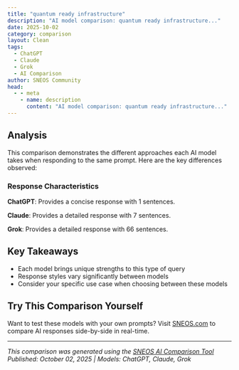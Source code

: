 ```yaml
---
title: "quantum ready infrastructure"
description: "AI model comparison: quantum ready infrastructure..."
date: 2025-10-02
category: comparison
layout: Clean
tags:
  - ChatGPT
  - Claude
  - Grok
  - AI Comparison
author: SNEOS Community
head:
  - - meta
    - name: description
      content: "AI model comparison: quantum ready infrastructure..."
---
```


<ChatComparison
  title="quantum ready infrastructure"
  prompt="quantum ready infrastructure"
  :responses='{"ChatGPT": "\"Quantum Ready Infrastructure\" refers to the preparation and deployment of physical and digital infrastructures that can effectively utilize and integrate quantum computing technologies as they emerge. This concept encompasses various aspects, including hardware, software, networking, and security, to ensure compatibility with quantum computing capabilities. Here are some key components and considerations involved in building quantum-ready infrastructure:\n\n### 1. **Hardware Infrastructure**\n - **Quantum Computers**: Investment in quantum computers (like those from IBM, Google, Rigetti, etc.) and their integration with classical computing systems.\n - **Cryogenic Systems**: Many quantum computers require extremely low temperatures to function, demanding specialized cryogenic infrastructure.\n - **Connectivity**: Enhanced networking capabilities to facilitate data transfer between quantum and classical systems.\n\n### 2. **Software and Algorithms**\n - **Quantum Software Development Kits (SDKs)**: Frameworks such as Qiskit, Cirq, and PyQuil that enable developers to create quantum algorithms and applications.\n - **Hybrid Algorithms**: Development of algorithms that can leverage both classical and quantum processing power.\n - **Quantum-Safe Cryptography**: Preparing cryptographic systems that are secure against potential quantum attacks, which means exploring post-quantum cryptographic algorithms.\n\n### 3. **Data Management and Processing**\n - **Data Transfer and Storage**: Systems to handle the unique demands of quantum data, including error rates and qubit coherence times.\n - **Classical and Quantum Integration**: Solutions for efficient data exchange and processing between classical and quantum systems.\n\n### 4. **Security**\n - **Post-Quantum Cryptography**: Developing and implementing cryptographic systems that will remain secure against quantum attacks.\n - **Quantum Key Distribution (QKD)**: Leveraging quantum mechanics for secure communication.\n\n### 5. **Networking Considerations**\n - **Quantum Networks**: Infrastructure for connecting quantum devices, which might include quantum repeaters and satellite-based quantum communication.\n - **High Bandwidth Requirements**: Ensuring that networks can support the additional bandwidth required for quantum data transmission.\n\n### 6. **Use Cases and Applications**\n - Identifying specific applications, such as optimization problems, drug discovery, financial modeling, and machine learning, that could benefit from quantum computing.\n - Creating pilot projects that combine classical and quantum computing to address real-world problems.\n\n### 7. **Education and Workforce Development**\n - Training programs to equip employees with the necessary skills to work with quantum technologies.\n - Collaborations with universities and research institutions to foster innovation and education in quantum computing.\n\n### 8. **Collaboration and Ecosystem Development**\n - Partnerships between academic institutions, industry, and government to drive advancements in quantum technologies.\n - Engagement in quantum consortia and forums to share knowledge and best practices.\n\n### Conclusion\nTo become \"quantum ready,\" organizations must adopt a holistic approach that encompasses not just technology but also strategy, workforce, and security considerations. As quantum computing technology continues to evolve, staying informed and prepared will be critical for organizations looking to leverage its potential benefits.", "Claude": "# Quantum-Ready Infrastructure\n\nQuantum-ready infrastructure refers to systems, networks, and technologies designed to operate effectively in a world with quantum computing capabilities. This includes both **quantum-safe security** and **quantum computing integration**.\n\n## Key Components\n\n### 1. **Quantum-Safe Cryptography**\n- **Post-quantum cryptographic algorithms** resistant to quantum attacks\n- **Hybrid security models** combining classical and quantum-resistant methods\n- **Crypto-agility** frameworks for rapid algorithm updates\n\n### 2. **Network Infrastructure**\n- **Quantum Key Distribution (QKD)** networks\n- **Quantum internet** backbone development\n- **Classical-quantum hybrid networks**\n- Enhanced fiber optic infrastructure with quantum capabilities\n\n### 3. **Data Centers \u0026 Cloud**\n- **Quantum-safe data storage** and transmission\n- **Hybrid classical-quantum computing** platforms\n- **Cryogenic infrastructure** for quantum processors\n- **Specialized cooling and isolation** systems\n\n### 4. **Communication Systems**\n- **Quantum-secured communications** protocols\n- **Satellite-based quantum networks**\n- **5G/6G integration** with quantum technologies\n\n## Implementation Priorities\n\n### **Immediate (2024-2026)**\n- Deploy post-quantum cryptography standards\n- Upgrade security protocols\n- Train cybersecurity workforce\n\n### **Medium-term (2026-2030)**\n- Build quantum communication networks\n- Integrate quantum sensors and computing\n- Establish quantum cloud services\n\n### **Long-term (2030\u002B)**\n- Full quantum internet deployment\n- Large-scale quantum computing integration\n- Advanced quantum applications\n\n## Industry Applications\n- **Financial services**: Quantum-safe banking and trading\n- **Healthcare**: Secure patient data and quantum diagnostics\n- **Government**: National security and quantum communications\n- **Telecommunications**: Next-generation secure networks\n\nWould you like me to elaborate on any specific aspect of quantum-ready infrastructure?", "Grok": "Quantum-ready infrastructure refers to the systems, technologies, and frameworks being developed or adapted to support quantum computing and quantum technologies in the future. Quantum computing has the potential to revolutionize industries by solving complex problems that are intractable for classical computers. However, integrating quantum technologies into existing systems requires significant preparation, including hardware, software, security, and networking advancements. Below is an overview of what constitutes a quantum-ready infrastructure:\n\n---\n\n### 1. **Quantum Hardware and Computing Resources**\n - **Quantum Computers**: Building or accessing quantum hardware (e.g., superconducting qubits, trapped ions, topological qubits) capable of performing quantum computations. Companies like IBM, Google, Microsoft, and startups like Rigetti and IonQ are developing quantum processors.\n - **Hybrid Systems**: Most near-term quantum infrastructure will involve hybrid quantum-classical systems, where quantum processors work alongside classical computers to solve problems. This requires interfaces and integration tools.\n - **Cryogenic and Environmental Controls**: Quantum computers often operate at extremely low temperatures (near absolute zero) and require specialized environments to minimize noise and interference.\n\n---\n\n### 2. **Quantum Software and Algorithms**\n - **Quantum Programming Languages**: Tools like Qiskit (IBM), Cirq (Google), and Q# (Microsoft) are being developed to enable developers to write quantum algorithms.\n - **Quantum Simulation**: Software platforms that simulate quantum systems on classical computers to test and develop quantum algorithms before deploying them on actual quantum hardware.\n - **Quantum Optimization**: Algorithms designed for quantum advantage in areas like logistics, cryptography, and machine learning.\n\n---\n\n### 3. **Quantum Networking and Communication**\n - **Quantum Internet**: A network that uses quantum signals to transmit information securely over long distances. This involves quantum repeaters, entanglement distribution, and quantum key distribution (QKD).\n - **Quantum Key Distribution (QKD)**: A method to secure communication channels using quantum mechanics, ensuring data privacy against eavesdropping. Infrastructure for QKD requires specialized hardware and fiber-optic networks.\n - **Satellite-Based Quantum Communication**: Projects like China\u2019s Micius satellite have demonstrated the feasibility of quantum communication over vast distances, a key component of global quantum-ready infrastructure.\n\n---\n\n### 4. **Quantum Security and Cryptography**\n - **Post-Quantum Cryptography (PQC)**: Developing encryption methods that are resistant to attacks by quantum computers. NIST is currently standardizing PQC algorithms to replace current cryptographic systems (e.g., RSA, ECC) that quantum computers could break using algorithms like Shor\u2019s algorithm.\n - **Quantum-Resistant Infrastructure**: Upgrading existing IT systems, including financial systems, government databases, and communication networks, to support PQC.\n - **Secure Quantum Communication**: Implementing QKD and other quantum-safe protocols to protect sensitive data in transit.\n\n---\n\n### 5. **Standardization and Interoperability**\n - **Global Standards**: Organizations like the Quantum Industry Consortium and IEEE are working on standards for quantum hardware, software, and communication protocols to ensure interoperability.\n - **APIs and Middleware**: Tools to connect quantum systems with classical IT infrastructure, ensuring seamless integration into existing workflows.\n - **Cloud-Based Quantum Access**: Platforms like IBM Quantum Experience, Amazon Braket, and Microsoft Azure Quantum provide remote access to quantum hardware, democratizing the technology and making it part of broader IT infrastructure.\n\n---\n\n### 6. **Workforce and Education**\n - **Skill Development**: Training a workforce to design, build, and maintain quantum-ready systems. This includes quantum physicists, engineers, and software developers proficient in quantum technologies.\n - **Academic and Industry Collaboration**: Partnerships between universities, research institutions, and businesses to accelerate the development of quantum infrastructure.\n\n---\n\n### 7. **Policy and Regulatory Frameworks**\n - **Government Investment**: Many countries (e.g., the US, EU, China, India) are investing in quantum research and infrastructure through initiatives like the US National Quantum Initiative and EU Quantum Flagship.\n - **Ethical and Security Guidelines**: Developing policies to address ethical concerns (e.g., quantum surveillance) and national security risks posed by quantum technologies.\n - **Intellectual Property and Standards**: Establishing IP protections and international agreements to govern the use and development of quantum technologies.\n\n---\n\n### 8. **Industry Applications and Use Cases**\n Quantum-ready infrastructure is being tailored for specific industries:\n - **Finance**: Quantum algorithms for risk analysis, fraud detection, and portfolio optimization.\n - **Healthcare**: Quantum simulations for drug discovery and personalized medicine.\n - **Energy**: Optimizing power grids and developing new materials for renewable energy.\n - **Defense**: Secure communication and advanced cryptography for military applications.\n\n---\n\n### Challenges in Building Quantum-Ready Infrastructure\n - **Scalability**: Current quantum systems are noisy and limited in scale (few qubits). Achieving fault-tolerant quantum computers with millions of qubits is a long-term goal.\n - **Cost**: Quantum hardware and supporting infrastructure (e.g., cryogenics) are expensive to build and maintain.\n - **Integration**: Bridging quantum and classical systems without bottlenecks or inefficiencies.\n - **Security Risks**: Transitioning to quantum-safe cryptography before quantum computers can break existing encryption.\n\n---\n\n### Current Progress and Examples\n - **IBM Quantum Network**: IBM provides cloud access to quantum computers and is building partnerships for quantum research.\n - **Google Quantum AI**: Google achieved quantum supremacy with its Sycamore processor in 2019 and continues to advance quantum hardware.\n - **EU Quantum Flagship**: A \u20AC1 billion initiative to develop quantum technologies, including computing and communication infrastructure.\n - **China\u2019s Quantum Network**: China has developed the world\u2019s first quantum communication network between Beijing and Shanghai using fiber optics and satellites.\n\n---\n\n### Conclusion\nQuantum-ready infrastructure is a multi-faceted endeavor involving advancements in hardware, software, networking, and cybersecurity, supported by education, policy, and international collaboration. While full-scale quantum computing is still years away, preparatory steps are being taken now to ensure a smooth transition. Organizations and governments must invest in research, standardization, and workforce development to stay competitive in the quantum era. If you\u0027re looking to explore a specific aspect (e.g., quantum security, networking), feel free to ask for deeper insights!"}' 
  published-date="12:48"
/>

## Analysis

This comparison demonstrates the different approaches each AI model takes when responding to the same prompt. Here are the key differences observed:

### Response Characteristics

**ChatGPT**: Provides a concise response with 1 sentences. 

**Claude**: Provides a detailed response with 7 sentences. 

**Grok**: Provides a detailed response with 66 sentences. 

## Key Takeaways

- Each model brings unique strengths to this type of query
- Response styles vary significantly between models
- Consider your specific use case when choosing between these models

## Try This Comparison Yourself

Want to test these models with your own prompts? Visit [SNEOS.com](https://sneos.com) to compare AI responses side-by-side in real-time.

---

*This comparison was generated using the [SNEOS AI Comparison Tool](https://sneos.com)*
*Published: October 02, 2025 | Models: ChatGPT, Claude, Grok*
